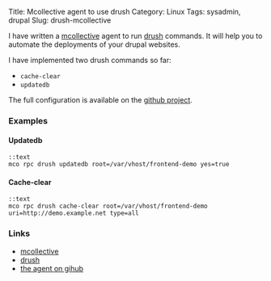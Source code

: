 Title: Mcollective agent to use drush
Category: Linux
Tags: sysadmin, drupal
Slug: drush-mcollective

I have written a [mcollective](https://puppetlabs.com/mcollective/) agent to run [drush](http://drush.ws) commands. It will help you to automate the deployments of your drupal websites.

I have implemented two drush commands so far:

* `cache-clear`
* `updatedb`

The full configuration is available on the [github project](https://github.com/roidelapluie/mcollective-drush).

### Examples

#### Updatedb

    ::text
    mco rpc drush updatedb root=/var/vhost/frontend-demo yes=true

#### Cache-clear

    ::text
    mco rpc drush cache-clear root=/var/vhost/frontend-demo uri=http://demo.example.net type=all

### Links

* [mcollective](https://puppetlabs.com/mcollective/)
* [drush](http://drush.ws)
* [the agent on gihub](https://github.com/roidelapluie/mcollective-drush)

